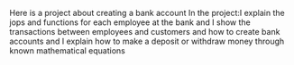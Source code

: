 Here is a project about creating a bank account
In the project:I explain the jops and functions for each employee at the bank
and I show the transactions between employees and customers 
and how to create bank accounts and I explain how to make a deposit or withdraw money through known mathematical equations
